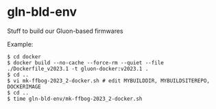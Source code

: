 # gln-bld-env
Stuff to build our Gluon-based firmwares

Example:

    $ cd docker
    $ docker build --no-cache --force-rm --quiet --file ./Dockerfile_v2023.1 -t gluon-docker:v2023.1 .
    $ cd ..
    $ vi mk-ffbog-2023_2-docker.sh # edit MYBUILDDIR, MYBUILDSITEREPO, DOCKERIMAGE
    $ cd ..
    $ time gln-bld-env/mk-ffbog-2023_2-docker.sh
